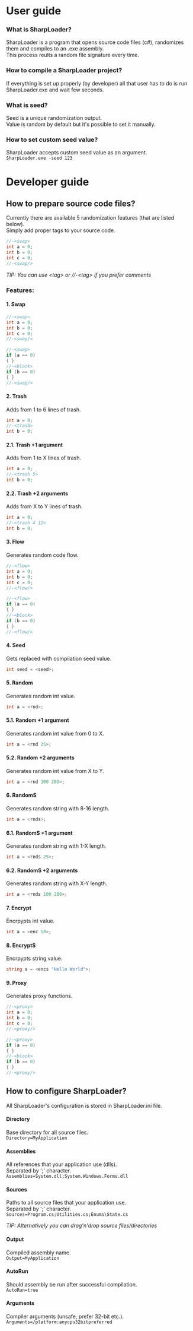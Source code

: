 # User guide

### What is SharpLoader?
SharpLoader is a program that opens source code files (c#), randomizes them and compiles to an .exe assembly.  
This process reults a random file signature every time.

### How to compile a SharpLoader project?
If everything is set up properly (by developer) all that user has to do is run SharpLoader.exe and wait few seconds.

### What is seed?
Seed is a unique randomization output.  
Value is random by default but it's possible to set it manually.

### How to set custom seed value?
SharpLoader accepts custom seed value as an argument.  
`SharpLoader.exe -seed 123`

# Developer guide

## How to prepare source code files?
Currently there are available 5 randomization features (that are listed below).  
Simply add proper tags to your source code.  
```c#
//-<swap>
int a = 0;
int b = 0;
int c = 0;
//-<swap/>
```

*TIP: You can use &lt;tag&gt; or //-&lt;tag&gt; if you prefer comments*

### Features:

#### 1. Swap
```c#
//-<swap>
int a = 0;
int b = 0;
int c = 0;
//-<swap/>
```
```c#
//-<swap>
if (a == 0)
{ }
//-<block>
if (b == 0)
{ }
//-<swap/>
```

#### 2. Trash
Adds from 1 to 6 lines of trash.  
```c#
int a = 0;
//-<trash>
int b = 0;
```

#### 2.1. Trash +1 argument
Adds from 1 to X lines of trash.  
```c#
int a = 0;
//-<trash 5>
int b = 0;
```

#### 2.2. Trash +2 arguments
Adds from X to Y lines of trash.  
```c#
int a = 0;
//-<trash 4 12>
int b = 0;
```

#### 3. Flow
Generates random code flow.
```c#
//-<flow>
int a = 0;
int b = 0;
int c = 0;
//-<flow/>
```
```c#
//-<flow>
if (a == 0)
{ }
//-<block>
if (b == 0)
{ }
//-<flow/>
```

#### 4. Seed
Gets replaced with compilation seed value.
```c#
int seed = <seed>;
```

#### 5. Random
Generates random int value.  
```c#
int a = <rnd>;
```

#### 5.1. Random +1 argument
Generates random int value from 0 to X.  
```c#
int a = <rnd 25>;
```

#### 5.2. Random +2 arguments
Generates random int value from X to Y.  
```c#
int a = <rnd 100 200>;
```
#### 6. RandomS
Generates random string with 8-16 length.  
```c#
int a = <rnds>;
```

#### 6.1. RandomS +1 argument
Generates random string with 1-X length.  
```c#
int a = <rnds 25>;
```

#### 6.2. RandomS +2 arguments
Generates random string with X-Y length.  
```c#
int a = <rnds 100 200>;
```

#### 7. Encrypt
Encrpypts int value.
```c#
int a = <enc 58>;
```

#### 8. EncryptS
Encrpypts string value.
```c#
string a = <encs "Hello World">;
```

#### 9. Proxy
Generates proxy functions.
```c#
//-<proxy>
int a = 0;
int b = 0;
int c = 0;
//-<proxy/>
```
```c#
//-<proxy>
if (a == 0)
{ }
//-<block>
if (b == 0)
{ }
//-<proxy/>
```

## How to configure SharpLoader?
All SharpLoader's configuration is stored in SharpLoader.ini file.

#### Directory
Base directory for all source files.  
`Directory=MyApplication`

#### Assemblies
All references that your application use (dlls).  
Separated by ';' character.  
`Assemblies=System.dll;System.Windows.Forms.dll`

#### Sources
Paths to all source files that your application use.  
Separated by ';' character.  
`Sources=Program.cs;Utilities.cs;Enums\State.cs`

*TIP: Alternatively you can drag'n'drop source files/directories*

#### Output
Compiled assembly name.  
`Output=MyApplication`

#### AutoRun
Should assembly be run after successful compilation.  
`AutoRun=true`

#### Arguments
Compiler arguments (unsafe, prefer 32-bit etc.).  
`Arguments=/platform:anycpu32bitpreferred`
